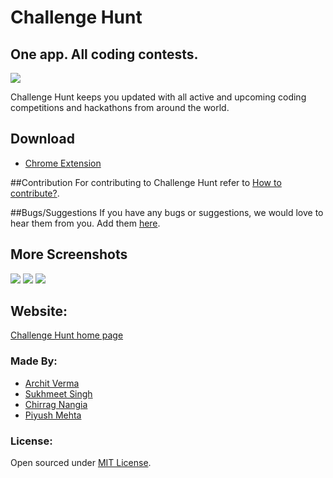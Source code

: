 # Challenge Hunt

## One app. All coding contests.
![](http://imgur.com/dBnhUGN.png?1)

Challenge Hunt keeps you updated with all active and upcoming coding competitions and hackathons from around the world.

## Download
* [Chrome Extension](https://bit.ly/challengehunt)

##Contribution
For contributing to Challenge Hunt refer to [How to contribute?](CONTRIBUTING.md).

##Bugs/Suggestions
If you have any bugs or suggestions, we would love to hear them from you. Add them [here](https://github.com/ChallengeHunt/challengehunt/issues/new).

## More Screenshots
![](http://i.imgur.com/RH0kzPO.png?1)
![](http://i.imgur.com/kSK4xNV.png?1)
![](http://i.imgur.com/nHXgRQP.png?1)

## Website:
[Challenge Hunt home page](http://challengehunt.github.io)

### Made By:

* [Archit Verma](https://github.com/architv)
* [Sukhmeet Singh](https://github.com/sukhmeet032795)
* [Chirrag Nangia](https://github.com/chirrag03)
* [Piyush Mehta](https://github.com/piyush97)

### License:

Open sourced under [MIT License](https://github.com/ChallengeHunt/challengehunt/blob/master/LICENSE.md).
